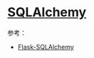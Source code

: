 # [SQLAlchemy](https://www.sqlalchemy.org/)

参考：

- [Flask-SQLAlchemy](https://flask-sqlalchemy.palletsprojects.com/en/2.x/#)

